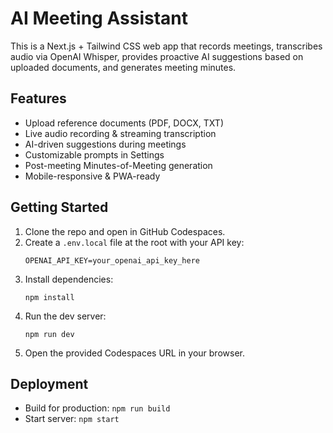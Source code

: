 # AI Meeting Assistant

This is a Next.js + Tailwind CSS web app that records meetings, transcribes audio via OpenAI Whisper, provides proactive AI suggestions based on uploaded documents, and generates meeting minutes.

## Features

- Upload reference documents (PDF, DOCX, TXT)
- Live audio recording & streaming transcription
- AI-driven suggestions during meetings
- Customizable prompts in Settings
- Post-meeting Minutes-of-Meeting generation
- Mobile-responsive & PWA-ready

## Getting Started

1. Clone the repo and open in GitHub Codespaces.
2. Create a `.env.local` file at the root with your API key:
   ```
   OPENAI_API_KEY=your_openai_api_key_here
   ```
3. Install dependencies:
   ```
   npm install
   ```
4. Run the dev server:
   ```
   npm run dev
   ```
5. Open the provided Codespaces URL in your browser.

## Deployment

- Build for production: `npm run build`
- Start server: `npm start`
